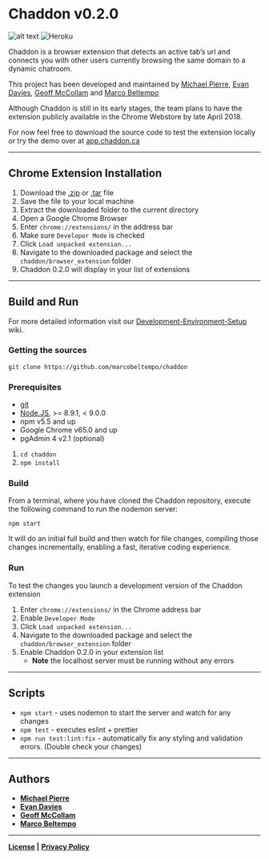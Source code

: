# Chaddon v0.2.0

![alt text](https://travis-ci.com/marcobeltempo/chaddon.svg?token=M3Dz3y61ixyrS7SXSzMF&branch=dev "Travis CI Build Status:Dev Branch")
![Heroku](https://heroku-badge.herokuapp.com/?app=chaddon-dev-v2)

Chaddon is a browser extension that detects an active tab’s url and connects you with other users currently browsing the same domain to a dynamic chatroom.

This project has been developed and maintained by [Michael Pierre](https://github.com/MPierre9), [Evan Davies](https://github.com/EmdaviesSeneca), [Geoff McCollam](https://github.com/GeoffMcCollam) and [Marco Beltempo](https://github.com/marcobeltempo)
 

Although Chaddon is still in its early stages, the team plans to have the extension publicly available in the Chrome Webstore by late April 2018.

For now feel free to download the source code to test the extension locally or try the demo over at [app.chaddon.ca](http://app.chaddon.ca)

---

## Chrome Extension Installation
1. Download the [.zip](https://github.com/marcobeltempo/chaddon/zipball/master) or [.tar](https://github.com/marcobeltempo/chaddon/tarball/master) file
2. Save the file to your local machine
3. Extract the downloaded folder to the current directory
4. Open a Google Chrome Browser
5. Enter `chrome://extensions/` in the address bar
6. Make sure `Developer Mode` is checked
7. Click `Load unpacked extension...`
8. Navigate to the downloaded package and select the `chaddon/browser_extension` folder
9. Chaddon 0.2.0 will display in your list of extensions

---
## Build and Run

For more detailed information visit our [Development-Environment-Setup](https://github.com/marcobeltempo/chaddon/wiki/Development-Environment-Setup) wiki.

### Getting the sources
`git clone https://github.com/marcobeltempo/chaddon`

### Prerequisites
* [git](https://git-scm.com/) 
* [Node.JS](https://nodejs.org/en/), >= 8.9.1, < 9.0.0 
* npm v5.5 and up
* Google Chrome v65.0 and up
* pgAdmin 4 v2.1 (optional)

1. `cd chaddon`
2. `npm install`

### Build
From a terminal, where you have cloned the Chaddon repository, execute the following command to run the nodemon server:

`npm start`

It will do an initial full build and then watch for file changes, compiling those changes incrementally, enabling a fast, iterative coding experience.

### Run
To test the changes you launch a development version of the Chaddon extension
1. Enter `chrome://extensions/` in the Chrome address bar
2. Enable `Developer Mode`
3. Click `Load unpacked extension...`
4. Navigate to the downloaded package and select the `chaddon/browser_extension` folder
5. Enable Chaddon 0.2.0 in your extension list
   - **Note** the localhost server must be running without any errors

---

## Scripts
* `npm start` - uses nodemon to start the server and watch for any changes 
* `npm test` - executes eslint + prettier
* `npm run test:lint:fix` - automatically fix any styling and validation errors. (Double check your changes)

---


## Authors

* [**Michael Pierre**](https://github.com/MPierre9)
* [**Evan Davies**](https://github.com/EmdaviesSeneca)
* [**Geoff McCollam**](https://github.com/GeoffMcCollam)
* [**Marco Beltempo**](https://github.com/marcobeltempo)
 
---

**[License](LICENSE) |** 
**[Privacy Policy](PRIVACY.md)**
